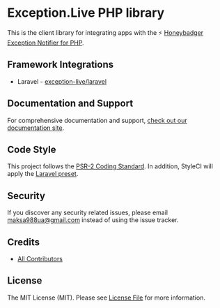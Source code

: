 # Exception.Live PHP library

This is the client library for integrating apps with the :zap: [Honeybadger Exception Notifier for PHP](https://www.honeybadger.io/for/php/?utm_source=github&utm_medium=readme&utm_campaign=php&utm_content=Honeybadger+Exception+Notifier+for+PHP).

## Framework Integrations

* Laravel - [exception-live/laravel](https://github.com/exception-live/laravel)

## Documentation and Support

For comprehensive documentation and support, [check out our documentation site](https://github.com/exception-live/docs).

## Code Style
This project follows the [PSR-2 Coding Standard](https://github.com/php-fig/fig-standards/blob/master/accepted/PSR-2-coding-style-guide.md). In addition, StyleCI will apply the [Laravel preset](https://docs.styleci.io/presets#laravel).

## Security
If you discover any security related issues, please email maksa988ua@gmail.com instead of using the issue tracker.

## Credits
- [All Contributors](../../contributors)

## License
The MIT License (MIT). Please see [License File](LICENSE.md) for more information.
